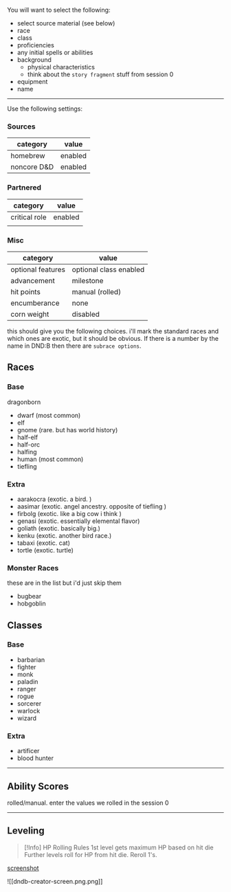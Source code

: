 
You will want to select the following:

* select source material (see below)
* race
* class
* proficiencies
* any initial spells or abilities
* background
	* physical characteristics
	* think about the `story fragment` stuff from session 0
* equipment
* name

---

Use the following settings:
### Sources
| category | value |
| ---- | ---- |
| homebrew | enabled |
| noncore D&D | enabled |
### Partnered
| category | value |
| ---- | ---- |
| critical role | enabled |
|  |  |
### Misc
| category           | value                  |
| ------------------ | ---------------------- |
| optional features  | optional class enabled |
| advancement        | milestone              |
| hit points         | manual (rolled)        |
| encumberance       | none                   |
| corn weight | disabled                       |

this should give you the following choices.
i'll mark the standard races and which ones are exotic, but it should be obvious.
If there is a number by the name in DND:B then there are `subrace options`.
## Races

### Base
dragonborn
* dwarf  (most common)
* elf
* gnome (rare. but has world history)
* half-elf
* half-orc
* halfing 
* human (most common)
* tiefling
### Extra
* aarakocra (exotic.  a bird. )
* aasimar (exotic. angel ancestry.  opposite of tiefling )
* firbolg (exotic. like a big cow i think )
* genasi (exotic. essentially elemental flavor)
* goliath (exotic.  basically big.)
* kenku (exotic.  another bird race.)
* tabaxi (exotic.  cat)
* tortle (exotic.  turtle)

### Monster Races
these are in the list but i'd just skip them

* bugbear
* hobgoblin

## Classes

### Base
* barbarian
* fighter
* monk
* paladin
* ranger
* rogue
* sorcerer
* warlock
* wizard

### Extra

* artificer
* blood hunter
---
## Ability Scores

rolled/manual.  enter the values we rolled in the session 0

---


## Leveling

>[!Info] HP Rolling Rules
>1st level gets maximum HP based on hit die
>Further levels roll for HP from hit die.  Reroll 1's. 

[screenshot](dndb-creator-screen.png)

![[dndb-creator-screen.png.png]]